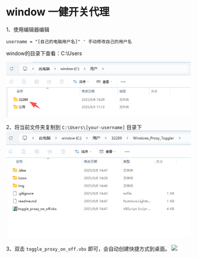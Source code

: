 # window 一健开关代理

1、使用编辑器编辑
```
username = "[自己的电脑用户名]" ' 手动修改自己的用户名
```
window的目录下查看：C:\Users

![](./img/username.png)

2、将当前文件夹复制到 `C:\Users\[your-username]` 目录下
![](./img/path.png)

3、双击 `toggle_proxy_on_off.vbs` 即可，会自动创建快捷方式到桌面。
![](./img/demo.gif)